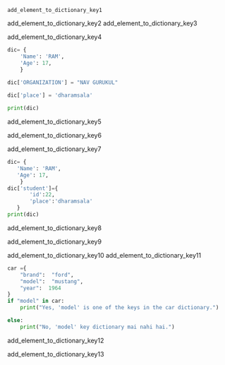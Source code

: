 ```ngMeta
add_element_to_dictionary_key1
```

add_element_to_dictionary_key2
add_element_to_dictionary_key3


add_element_to_dictionary_key4
```python
dic= {
    'Name': 'RAM', 
    'Age': 17,
    }
    
dic['ORGANIZATION'] = "NAV GURUKUL"

dic['place'] = 'dharamsala'

print(dic)
```
add_element_to_dictionary_key5


add_element_to_dictionary_key6



add_element_to_dictionary_key7

        
```python
dic= {
   'Name': 'RAM',
   'Age': 17,
    }
dic['student']={
       'id':22, 
       'place':'dharamsala'
   }
print(dic)
```
    
add_element_to_dictionary_key8


add_element_to_dictionary_key9

        

add_element_to_dictionary_key10
add_element_to_dictionary_key11


```python
car ={
    "brand":  "ford",
    "model":  "mustang",
    "year":  1964
}
if "model" in car:
    print("Yes, 'model' is one of the keys in the car dictionary.")

else:
    print("No, 'model' key dictionary mai nahi hai.")
```
add_element_to_dictionary_key12


add_element_to_dictionary_key13
